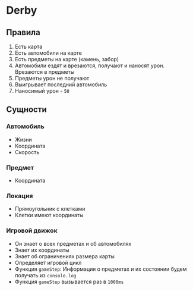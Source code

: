 # Derby

## Правила

1. Есть карта
2. Есть автомобили на карте
3. Есть предметы на карте (камень, забор)
4. Автомобили ездят и врезаются, получают и наносят урон. Врезаются в предметы
5. Предметы урон не получают
6. Выигрывает последний автомобиль
7. Наносимый урон - `50`

## Сущности

### Автомобиль

- Жизни
- Координата
- Скорость

### Предмет

- Координата

### Локация

- Прямоугольник с клетками
- Клетки имеют координаты

### Игровой движок

- Он знает о всех предметах и об автомобилях
- Знает их координаты
- Знает об ограничениях размера карты
- Определяет игровой цикл
- Функция `gameStep`: Информация о предметах и их состоянии будем получать из `console.log`
- Функция `gameStep` вызывается раз в `1000ms`
